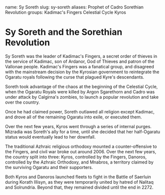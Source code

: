 name: Sy Soreth
slug: sy-soreth
aliases:
    Prophet of Cadro
    Sorethian Revolution
groups:
    Kadimac's Fingers
    Celestial Cycle
    Kyros

# Sy Soreth and the Sorethian Revolution
Sy Soreth was the leader of Kadimac's Fingers, a secret order of thieves in the service of Kadimac, son of Ardanor, God of Thieves and patron of the Vallonae people. Kadimac's Fingers was a fanatical group, and disagreed with the mainstream decision by the Kyrosian government to reintegrate the Ogaratu royals following the curse that plagued Kyre's descendants.

Soreth took advantage of the chaos at the beginning of the Celestial Cycle, when the Ogaratu Royals were killed by Argon Sgarethorn and Cadro was under attack by Calgirna's zombies, to launch a popular revolution and take over the country.

Once he had claimed power, Soreth outlawed all religion except Kadimac, and drove all of the remaining Ogaratu into exile, or executed them.

Over the next few years, Kyros went through a series of internal purges. Mizradia was Soreth's ally for a time, until she decided that her half-Ogaratu status would eventually lead to her downfall.

The traditional Azhraic religious orthodoxy mounted a counter-offensive to the Fingers, and civil war broke out around 2006. Over the next few years, the country split into three: Kyros, controlled by the Fingers, Danoros, controlled by the Azhraic Orthodoxy, and Mnabros, a territory claimed by the surviving Ogaratu and their supporters.

Both Kyros and Danoros launched fleets to fight in the Battle of Saerluin during Korath Illisyn, as they were temporarily united by hatred of Nalitaq and Solrundria. Beyond that, they remained divided until the end in 2272.
